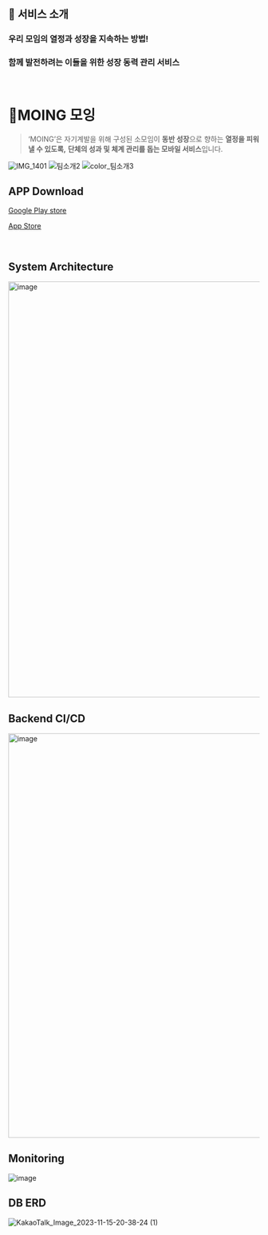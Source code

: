 ## **🎉 서비스 소개**

### 우리 모임의 열정과 성장을 지속하는 방법!

### 함께 발전하려는 이들을 위한 성장 동력 관리 서비스

<br>

# 💖MOING 모잉

> ‘MOING’은 자기계발을 위해 구성된 소모임이
**동반 성장**으로 향하는 **열정을 피워낼 수 있도록,**
**단체의 성과 및 체계 관리를 돕는 모바일 서비스**입니다.
> 
![IMG_1401](https://user-images.githubusercontent.com/53565255/232305628-c05f65bd-449b-4437-b37d-e530a4affb92.png)
![팀소개2](https://user-images.githubusercontent.com/86006389/232302296-93ff963b-6e4a-42fa-9f93-362c50400191.png)
![color_팀소개3](https://user-images.githubusercontent.com/86006389/232302341-98ee4650-fffd-4688-89fc-01d3efed16e4.png)

## APP Download
[Google Play store](https://play.google.com/store/search?q=moing&c=apps&hl=ko)

[App Store](https://apps.apple.com/kr/app/%EB%AA%A8%EC%9E%89-moing-%ED%95%A8%EA%BB%98%ED%95%98%EB%8A%94-%EC%9E%90%EA%B8%B0%EA%B3%84%EB%B0%9C/id6472060530)

<br>

## System Architecture
<img width="833" alt="image" src="https://github.com/user-attachments/assets/ce042880-9474-4fbc-b446-9e684966220d">

## Backend CI/CD
<img width="810" alt="image" src="https://github.com/Modagbul/MOING_Server_Release/assets/86006389/81704c20-c79a-4b79-b652-8304a402043b">

## Monitoring
![image](https://github.com/Modagbul/MOING_Server_Release/assets/86006389/c0d135c3-6863-4c32-b6df-0535fcbf9953)

## DB ERD
![KakaoTalk_Image_2023-11-15-20-38-24 (1)](https://github.com/Modagbul/MOING_Server_Release/assets/86006389/e26f65bb-d717-46a6-9ef2-0b9c9dca4679)

